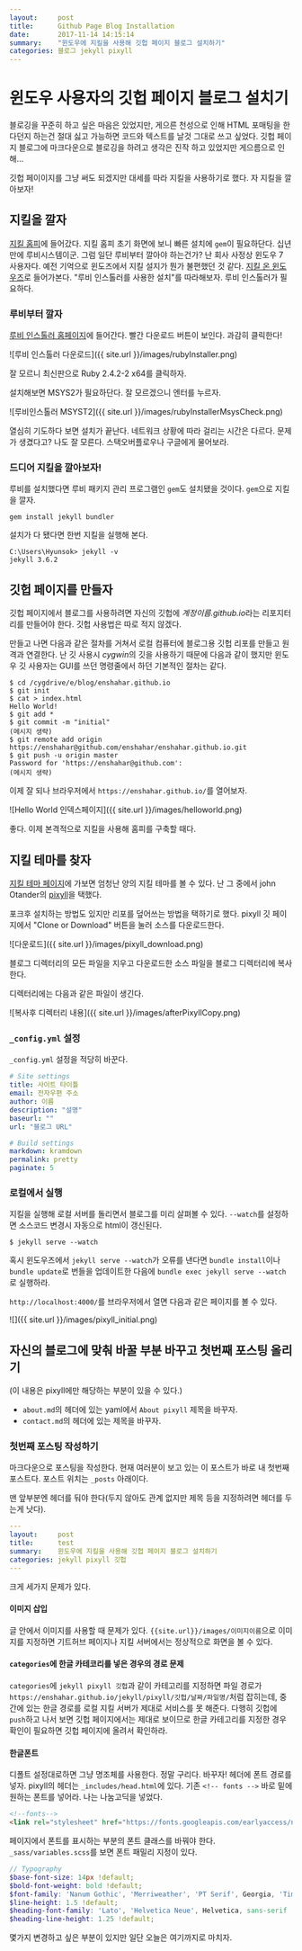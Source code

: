 ```yaml
---
layout:     post
title:      Github Page Blog Installation
date:       2017-11-14 14:15:14
summary:    "윈도우에 지킬을 사용해 깃헙 페이지 블로그 설치하기"
categories: 블로그 jekyll pixyll
---
```


# 윈도우 사용자의 깃헙 페이지 블로그 설치기

블로깅을 꾸준히 하고 싶은 마음은 있었지만, 게으른 천성으로 인해 HTML 포매팅을 한다던지 하는건 절대 싫고 가능하면 코드와 텍스트를 날것 그대로 쓰고 싶었다. 깃헙 페이지 블로그에 마크다운으로 블로깅을 하려고 생각은 진작 하고 있었지만 게으름으로 인해... 

깃헙 페이이지를 그냥 써도 되겠지만 대세를 따라 지킬을 사용하기로 했다. 자 지킬을 깔아보자!

## 지킬을 깔자

[지킬 홈피](https://jekyllrb.com)에 들어갔다. 지킬 홈피 초기 화면에 보니 빠른 설치에 `gem`이 필요하단다. 십년만에 루비시스템이군. 그럼 일단 루비부터 깔아야 하는건가? 난 회사 사정상 윈도우 7 사용자다. 예전 기억으로 윈도즈에서 지킬 설지가 뭔가 불편했던 것 같다. [지킬 온 윈도우즈](https://jekyllrb.com/docs/windows/)로 들어가본다. "루비 인스톨러를 사용한 설치"를 따라해보자. 루비 인스톨러가 필요하다.

### 루비부터 깔자

[루비 인스톨러 홈페이지](https://rubyinstaller.org/)에 들어간다. 빨간 다운로드 버튼이 보인다. 과감히 클릭한다!

![루비 인스톨러 다운로드]({{ site.url }}/images/rubyInstaller.png)

잘 모르니 최신판으로 Ruby 2.4.2-2 x64를 클릭하자.

설치해보면 MSYS2가 필요하단다. 잘 모르겠으니 엔터를 누르자.

![루비인스톨러 MSYST2]({{ site.url }}/images/rubyInstallerMsysCheck.png)

열심히 기도하다 보면 설치가 끝난다. 네트워크 상황에 따라 걸리는 시간은 다르다. 문제가 생겼다고? 나도 잘 모른다. 스택오버플로우나 구글에게 물어보라.

### 드디어 지킬을 깔아보자!

루비를 설치했다면 루비 패키지 관리 프로그램인 `gem`도 설치됐을 것이다. `gem`으로 지킬을 깔자.

```
gem install jekyll bundler
```

설치가 다 됐다면 한번 지킬을 실행해 본다.

```
C:\Users\Hyunsok> jekyll -v
jekyll 3.6.2
```

## 깃헙 페이지를 만들자

깃헙 페이지에서 블로그를 사용하려면 자신의 깃헙에 *계정이름.github.io*라는 리포지터리를 만들어야 한다. 깃헙 사용법은 따로 적지 않겠다. 

만들고 나면 다음과 같은 절차를 거쳐서 로컬 컴퓨터에 블로그용 깃헙 리포를 만들고 원격과 연결한다. 난 깃 사용시 *cygwin*의 깃을 사용하기 때문에 다음과 같이 했지만 윈도우 깃 사용자는 GUI를 쓰던 명령줄에서 하던 기본적인 절차는 같다.

```
$ cd /cygdrive/e/blog/enshahar.github.io
$ git init
$ cat > index.html
Hello World!
$ git add *
$ git commit -m "initial"
(메시지 생략)
$ git remote add origin https://enshahar@github.com/enshahar/enshahar.github.io.git
$ git push -u origin master
Password for 'https://enshahar@github.com':
(메시지 생략)
```

이제 잘 되나 브라우저에서 `https://enshahar.github.io/`를 열어보자.

![Hello World 인덱스페이지]({{ site.url }}/images/helloworld.png)

좋다. 이제 본격적으로 지킬을 사용해 홈피를 구축할 때다.

## 지킬 테마를 찾자

[지킬 테마 페이지](https://github.com/jekyll/jekyll/wiki/Themes)에 가보면 엄청난 양의 지킬 테마를 볼 수 있다. 난 그 중에서 john Otander의 [pixyll](https://github.com/johnotander/pixyll)을 택했다.

포크후 설치하는 방법도 있지만 리포를 덮어쓰는 방법을 택하기로 했다. pixyll 깃 페이지에서 "Clone or Download" 버튼을 눌러 소스를 다운로드한다. 

![다운로드]({{ site.url }}/images/pixyll_download.png)

블로그 디렉터리의 모든 파일을 지우고 다운로드한 소스 파일을 블로그 디렉터리에 복사한다.

디렉터리에는 다음과 같은 파일이 생긴다.

![복사후 디렉터리 내용]({{ site.url }}/images/afterPixyllCopy.png)

### `_config.yml` 설정

`_config.yml` 설정을 적당히 바꾼다.

```yaml
# Site settings
title: 사이트 타이틀
email: 전자우편 주소
author: 이름
description: "설명"
baseurl: ""
url: "블로그 URL"

# Build settings
markdown: kramdown
permalink: pretty
paginate: 5
```

### 로컬에서 실행

지킬을 실행해 로컬 서버를 돌리면서 블로그를 미리 살펴볼 수 있다. `--watch`를 설정하면 소스코드 변경시 자동으로 html이 갱신된다.

```
$ jekyll serve --watch
```


혹시 윈도우즈에서 `jekyll serve --watch`가 오류를 낸다면 `bundle install`이나 `bundle update`로 번들을 업데이트한 다음에 `bundle exec jekyll serve --watch`로 실행하라.

`http://localhost:4000/`를 브라우저에서 열면 다음과 같은 페이지를 볼 수 있다.

![]({{ site.url }}/images/pixyll_initial.png)


## 자신의 블로그에 맞춰 바꿀 부분 바꾸고 첫번째 포스팅 올리기

(이 내용은 pixyll에만 해당하는 부분이 있을 수 있다.)

- `about.md`의 헤더에 있는 yaml에서 `About pixyll` 제목을 바꾸자.
- `contact.md`의 헤더에 있는 제목을 바꾸자.

### 첫번째 포스팅 작성하기

마크다운으로 포스팅을 작성한다. 현재 여러분이 보고 있는 이 포스트가 바로 내 첫번째 포스트다. 포스트 위치는 `_posts` 아래이다.

맨 앞부분엔 헤더를 둬야 한다(두지 않아도 관계 없지만 제목 등을 지정하려면 헤더를 두는게 낫다).

```yaml
---
layout:     post
title:      test
summary:    윈도우에 지킬을 사용해 깃헙 페이지 블로그 설치하기
categories: jekyll pixyll 깃헙
---
```

크게 세가지 문제가 있다.

#### 이미지 삽입

글 안에서 이미지를 사용할 때 문제가 있다. `{{site.url}}/images/이미지이름`으로 이미지를 지정하면 기트허브 페이지나 지킬 서버에서는 정상적으로 화면을 볼 수 있다.

#### `categories`에 한글 카테코리를 넣은 경우의 경로 문제

`categories`에 `jekyll pixyll 깃헙`과 같이 카테고리를 지정하면 파일 경로가 `https://enshahar.github.io/jekyll/pixyll/깃헙/날짜/파일명/`처럼 잡히는데, 중간에 있는 한글 경로를 로컬 지킬 서버가 제대로 서비스를 못 해준다. 다행히 깃헙에 `push`하고 나서 보면 깃헙 페이지에서는 제대로 보이므로 한글 카테고리를 지정한 경우 확인이 필요하면 깃헙 페이지에 올려서 확인하라.

#### 한글폰트

디폴트 설정대로하면 그냥 명조체를 사용한다. 정말 구리다. 바꾸자! 헤더에 폰트 경로를 넣자. pixyll의 헤더는 `_includes/head.html`에 있다. 기존 `<!-- fonts -->` 바로 밑에 원하는 폰트를 넣어라. 나는 나눔고딕을 넣었다.

```html
<!--fonts-->
<link rel="stylesheet" href="https://fonts.googleapis.com/earlyaccess/nanumgothic.css">
```

페이지에서 폰트를 표시하는 부분의 폰트 클래스를 바꿔야 한다. `_sass/variables.scss`를 보면 폰트 패밀리 지정이 있다.

```scss
// Typography
$base-font-size: 14px !default;
$bold-font-weight: bold !default;
$font-family: 'Nanum Gothic', 'Merriweather', 'PT Serif', Georgia, 'Times New Roman', serif !default;
$line-height: 1.5 !default;
$heading-font-family: 'Lato', 'Helvetica Neue', Helvetica, sans-serif !default; $heading-font-weight: 900 !default;
$heading-line-height: 1.25 !default;
```

몇가지 변경하고 싶은 부분이 있지만 일단 오늘은 여기까지로 마치자.

